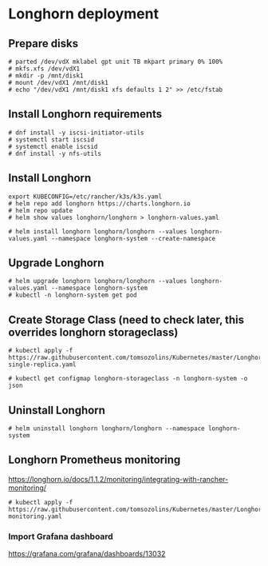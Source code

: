# Longhorn deployment

## Prepare disks
```
# parted /dev/vdX mklabel gpt unit TB mkpart primary 0% 100%
# mkfs.xfs /dev/vdX1
# mkdir -p /mnt/disk1
# mount /dev/vdX1 /mnt/disk1
# echo "/dev/vdX1 /mnt/disk1 xfs defaults 1 2" >> /etc/fstab
```

## Install Longhorn requirements
```
# dnf install -y iscsi-initiator-utils
# systemctl start iscsid
# systemctl enable iscsid
# dnf install -y nfs-utils
```

## Install Longhorn
```
export KUBECONFIG=/etc/rancher/k3s/k3s.yaml
# helm repo add longhorn https://charts.longhorn.io
# helm repo update
# helm show values longhorn/longhorn > longhorn-values.yaml

# helm install longhorn longhorn/longhorn --values longhorn-values.yaml --namespace longhorn-system --create-namespace
```

## Upgrade Longhorn
```
# helm upgrade longhorn longhorn/longhorn --values longhorn-values.yaml --namespace longhorn-system
# kubectl -n longhorn-system get pod
```

## Create Storage Class (need to check later, this overrides longhorn storageclass)
```
# kubectl apply -f https://raw.githubusercontent.com/tomsozolins/Kubernetes/master/Longhorn/longhorn-single-replica.yaml

# kubectl get configmap longhorn-storageclass -n longhorn-system -o json
```

## Uninstall Longhorn
```
# helm uninstall longhorn longhorn/longhorn --namespace longhorn-system
```

## Longhorn Prometheus monitoring
https://longhorn.io/docs/1.1.2/monitoring/integrating-with-rancher-monitoring/

```
# kubectl apply -f https://raw.githubusercontent.com/tomsozolins/Kubernetes/master/Longhorn/longhorn-monitoring.yaml
```

### Import Grafana dashboard
https://grafana.com/grafana/dashboards/13032
